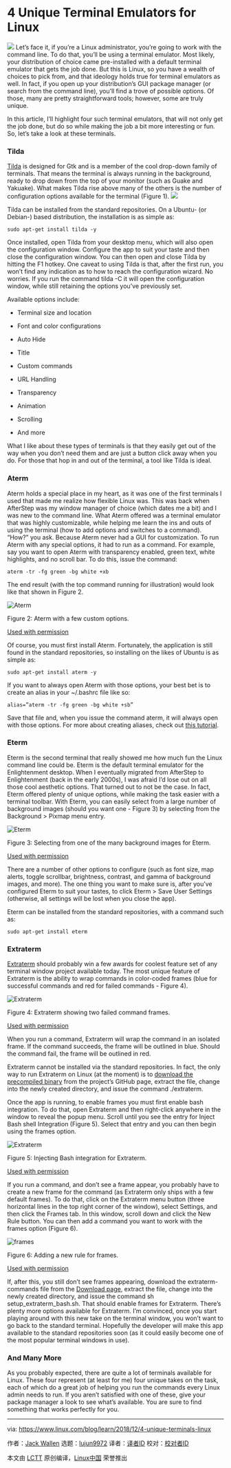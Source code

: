 [#]: collector: (lujun9972)
[#]: translator: (wxy)
[#]: reviewer: ( )
[#]: publisher: ( )
[#]: url: ( )
[#]: subject: (4 Unique Terminal Emulators for Linux)
[#]: via: (https://www.linux.com/blog/learn/2018/12/4-unique-terminals-linux)
[#]: author: (Jack Wallen https://www.linux.com/users/jlwallen)

4 Unique Terminal Emulators for Linux
======
![](https://www.linux.com/sites/lcom/files/styles/rendered_file/public/terminals_main.jpg?itok=e6av-5VO)
Let’s face it, if you’re a Linux administrator, you’re going to work with the command line. To do that, you’ll be using a terminal emulator. Most likely, your distribution of choice came pre-installed with a default terminal emulator that gets the job done. But this is Linux, so you have a wealth of choices to pick from, and that ideology holds true for terminal emulators as well. In fact, if you open up your distribution’s GUI package manager (or search from the command line), you’ll find a trove of possible options. Of those, many are pretty straightforward tools; however, some are truly unique.

In this article, I’ll highlight four such terminal emulators, that will not only get the job done, but do so while making the job a bit more interesting or fun. So, let’s take a look at these terminals.

### Tilda

[Tilda][1] is designed for Gtk and is a member of the cool drop-down family of terminals. That means the terminal is always running in the background, ready to drop down from the top of your monitor (such as Guake and Yakuake). What makes Tilda rise above many of the others is the number of configuration options available for the terminal (Figure 1).
![](https://www.linux.com/sites/lcom/files/styles/rendered_file/public/terminals_1.jpg?itok=bra6qb6X)

Tilda can be installed from the standard repositories. On a Ubuntu- (or Debian-) based distribution, the installation is as simple as:

```
sudo apt-get install tilda -y
```

Once installed, open Tilda from your desktop menu, which will also open the configuration window. Configure the app to suit your taste and then close the configuration window. You can then open and close Tilda by hitting the F1 hotkey. One caveat to using Tilda is that, after the first run, you won’t find any indication as to how to reach the configuration wizard. No worries. If you run the command tilda -C it will open the configuration window, while still retaining the options you’ve previously set.

Available options include:

  * Terminal size and location

  * Font and color configurations

  * Auto Hide

  * Title

  * Custom commands

  * URL Handling

  * Transparency

  * Animation

  * Scrolling

  * And more




What I like about these types of terminals is that they easily get out of the way when you don’t need them and are just a button click away when you do. For those that hop in and out of the terminal, a tool like Tilda is ideal.

### Aterm

Aterm holds a special place in my heart, as it was one of the first terminals I used that made me realize how flexible Linux was. This was back when AfterStep was my window manager of choice (which dates me a bit) and I was new to the command line. What Aterm offered was a terminal emulator that was highly customizable, while helping me learn the ins and outs of using the terminal (how to add options and switches to a command). “How?” you ask. Because Aterm never had a GUI for customization. To run Aterm with any special options, it had to run as a command. For example, say you want to open Aterm with transparency enabled, green text, white highlights, and no scroll bar. To do this, issue the command:

```
aterm -tr -fg green -bg white +xb
```

The end result (with the top command running for illustration) would look like that shown in Figure 2.

![Aterm][3]

Figure 2: Aterm with a few custom options.

[Used with permission][4]

Of course, you must first install Aterm. Fortunately, the application is still found in the standard repositories, so installing on the likes of Ubuntu is as simple as:

```
sudo apt-get install aterm -y
```

If you want to always open Aterm with those options, your best bet is to create an alias in your ~/.bashrc file like so:

```
alias=”aterm -tr -fg green -bg white +sb”
```

Save that file and, when you issue the command aterm, it will always open with those options. For more about creating aliases, check out [this tutorial][5].

### Eterm

Eterm is the second terminal that really showed me how much fun the Linux command line could be. Eterm is the default terminal emulator for the Enlightenment desktop. When I eventually migrated from AfterStep to Enlightenment (back in the early 2000s), I was afraid I’d lose out on all those cool aesthetic options. That turned out to not be the case. In fact, Eterm offered plenty of unique options, while making the task easier with a terminal toolbar. With Eterm, you can easily select from a large number of background images (should you want one - Figure 3) by selecting from the Background > Pixmap menu entry.

![Eterm][7]

Figure 3: Selecting from one of the many background images for Eterm.

[Used with permission][4]

There are a number of other options to configure (such as font size, map alerts, toggle scrollbar, brightness, contrast, and gamma of background images, and more). The one thing you want to make sure is, after you’ve configured Eterm to suit your tastes, to click Eterm > Save User Settings (otherwise, all settings will be lost when you close the app).

Eterm can be installed from the standard repositories, with a command such as:

```
sudo apt-get install eterm
```

### Extraterm

[Extraterm][8] should probably win a few awards for coolest feature set of any terminal window project available today. The most unique feature of Extraterm is the ability to wrap commands in color-coded frames (blue for successful commands and red for failed commands - Figure 4).

![Extraterm][10]

Figure 4: Extraterm showing two failed command frames.

[Used with permission][4]

When you run a command, Extraterm will wrap the command in an isolated frame. If the command succeeds, the frame will be outlined in blue. Should the command fail, the frame will be outlined in red.

Extraterm cannot be installed via the standard repositories. In fact, the only way to run Extraterm on Linux (at the moment) is to [download the precompiled binary][11] from the project’s GitHub page, extract the file, change into the newly created directory, and issue the command ./extraterm.

Once the app is running, to enable frames you must first enable bash integration. To do that, open Extraterm and then right-click anywhere in the window to reveal the popup menu. Scroll until you see the entry for Inject Bash shell Integration (Figure 5). Select that entry and you can then begin using the frames option.

![Extraterm][13]

Figure 5: Injecting Bash integration for Extraterm.

[Used with permission][4]

If you run a command, and don’t see a frame appear, you probably have to create a new frame for the command (as Extraterm only ships with a few default frames). To do that, click on the Extraterm menu button (three horizontal lines in the top right corner of the window), select Settings, and then click the Frames tab. In this window, scroll down and click the New Rule button. You can then add a command you want to work with the frames option (Figure 6).

![frames][15]

Figure 6: Adding a new rule for frames.

[Used with permission][4]

If, after this, you still don’t see frames appearing, download the extraterm-commands file from the [Download page][11], extract the file, change into the newly created directory, and issue the command sh setup_extraterm_bash.sh. That should enable frames for Extraterm.
There’s plenty more options available for Extraterm. I’m convinced, once you start playing around with this new take on the terminal window, you won’t want to go back to the standard terminal. Hopefully the developer will make this app available to the standard repositories soon (as it could easily become one of the most popular terminal windows in use).

### And Many More

As you probably expected, there are quite a lot of terminals available for Linux. These four represent (at least for me) four unique takes on the task, each of which do a great job of helping you run the commands every Linux admin needs to run. If you aren’t satisfied with one of these, give your package manager a look to see what’s available. You are sure to find something that works perfectly for you.

--------------------------------------------------------------------------------

via: https://www.linux.com/blog/learn/2018/12/4-unique-terminals-linux

作者：[Jack Wallen][a]
选题：[lujun9972][b]
译者：[译者ID](https://github.com/译者ID)
校对：[校对者ID](https://github.com/校对者ID)

本文由 [LCTT](https://github.com/LCTT/TranslateProject) 原创编译，[Linux中国](https://linux.cn/) 荣誉推出

[a]: https://www.linux.com/users/jlwallen
[b]: https://github.com/lujun9972
[1]: http://tilda.sourceforge.net/tildadoc.php
[2]: https://www.linux.com/files/images/terminals2jpg
[3]: https://www.linux.com/sites/lcom/files/styles/rendered_file/public/terminals_2.jpg?itok=gBkRLwDI (Aterm)
[4]: https://www.linux.com/licenses/category/used-permission
[5]: https://www.linux.com/blog/learn/2018/12/aliases-diy-shell-commands
[6]: https://www.linux.com/files/images/terminals3jpg
[7]: https://www.linux.com/sites/lcom/files/styles/rendered_file/public/terminals_3.jpg?itok=RVPTJAtK (Eterm)
[8]: http://extraterm.org
[9]: https://www.linux.com/files/images/terminals4jpg
[10]: https://www.linux.com/sites/lcom/files/styles/rendered_file/public/terminals_4.jpg?itok=2n01qdwO (Extraterm)
[11]: https://github.com/sedwards2009/extraterm/releases
[12]: https://www.linux.com/files/images/terminals5jpg
[13]: https://www.linux.com/sites/lcom/files/styles/rendered_file/public/terminals_5.jpg?itok=FdaE1Mpf (Extraterm)
[14]: https://www.linux.com/files/images/terminals6jpg
[15]: https://www.linux.com/sites/lcom/files/styles/rendered_file/public/terminals_6.jpg?itok=lQ1Zv5wq (frames)
